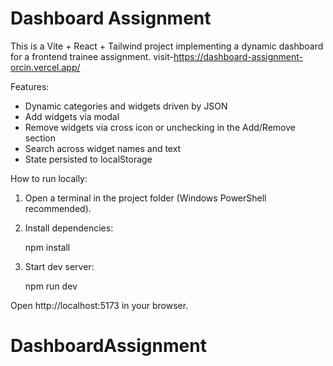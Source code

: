 # Dashboard Assignment

This is a Vite + React + Tailwind project implementing a dynamic dashboard for a frontend trainee assignment.
visit-https://dashboard-assignment-orcin.vercel.app/

Features:
- Dynamic categories and widgets driven by JSON
- Add widgets via modal
- Remove widgets via cross icon or unchecking in the Add/Remove section
- Search across widget names and text
- State persisted to localStorage

How to run locally:

1. Open a terminal in the project folder (Windows PowerShell recommended).
2. Install dependencies:

   npm install

3. Start dev server:

   npm run dev

Open http://localhost:5173 in your browser.
# DashboardAssignment
